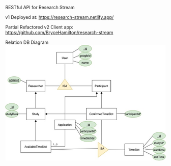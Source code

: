 RESTful API for Research Stream

v1 Deployed at: https://research-stream.netlify.app/

Partial Refactored v2 Client app: https://github.com/BryceHamilton/research-stream

Relation DB Diagram
![ER Diagram](public/assets/research-streamDB.jpg?raw=true 'Research Stream Database Schema')
